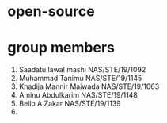 # open-source
 # group members
 
1. Saadatu lawal mashi NAS/STE/19/1092
2. Muhammad Tanimu NAS/STE/19/1145
3. Khadija Mannir Maiwada NAS/STE/19/1063
4. Aminu Abdulkarim NAS/STE/19/1148
5. Bello A Zakar NAS/STE/19/1139
6.
